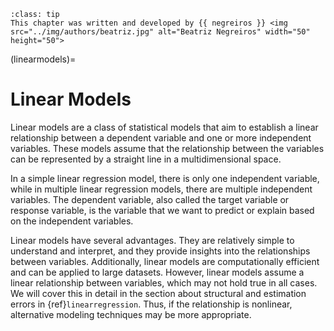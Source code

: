 ```{admonition} Contributor
:class: tip
This chapter was written and developed by {{ negreiros }} <img src="../img/authors/beatriz.jpg" alt="Beatriz Negreiros" width="50" height="50">
```

(linearmodels)=

# Linear Models

Linear models are a class of statistical models that aim to establish a linear relationship between a dependent variable and one or more independent variables. These models assume that the relationship between the variables can be represented by a straight line in a multidimensional space.

In a simple linear regression model, there is only one independent variable, while in multiple linear regression models, there are multiple independent variables. The dependent variable, also called the target variable or response variable, is the variable that we want to predict or explain based on the independent variables.

Linear models have several advantages. They are relatively simple to understand and interpret, and they provide insights into the relationships between variables. Additionally, linear models are computationally efficient and can be applied to large datasets. However, linear models assume a linear relationship between variables, which may not hold true in all cases. We will cover this in detail in the section about structural and estimation errors in {ref}`linearregression`. Thus, if the relationship is nonlinear, alternative modeling techniques may be more appropriate.